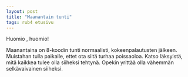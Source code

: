 ```yaml
---
layout: post
title: "Maanantain tunti"
tags: rub4 etusivu
---
```


Huomio , huomio!

Maanantaina on 8-koodin tunti normaalisti, kokeenpalautusten jälkeen. Muistahan tulla paikalle, ettet ota siitä
turhaa poissaoloa. Katso läksyistä, mitä kaikkea tulee olla siiheksi tehtynä. Opekin yrittää olla vähemmän
selkävaivainen siiheksi.